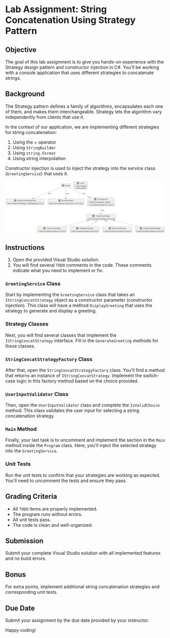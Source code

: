 # Lab Assignment: String Concatenation Using Strategy Pattern

## Objective

The goal of this lab assignment is to give you hands-on experience with the Strategy design pattern and constructor injection in C#. You'll be working with a console application that uses different strategies to concatenate strings.

## Background

The Strategy pattern defines a family of algorithms, encapsulates each one of them, and makes them interchangeable. Strategy lets the algorithm vary independently from clients that use it.

In the context of our application, we are implementing different strategies for string concatenation:

1. Using the + operator
2. Using `StringBuilder`
3. Using `string.Format`
4. Using string interpolation

Constructor injection is used to inject the strategy into the service class (`GreetingService`) that uses it.

![Strategy Pattern](./StringConcatStrategyApp/lab.png)
## Instructions

1. Open the provided Visual Studio solution.
2. You will find several `TODO` comments in the code. These comments indicate what you need to implement or fix.

### `GreetingService` Class

Start by implementing the `GreetingService` class that takes an `IStringConcatStrategy` object as a constructor parameter (constructor injection). This class will have a method `DisplayGreeting` that uses the strategy to generate and display a greeting.

### Strategy Classes

Next, you will find several classes that implement the `IStringConcatStrategy` interface. Fill in the `GenerateGreeting` methods for these classes.

### `StringConcatStrategyFactory` Class

After that, open the `StringConcatStrategyFactory` class. You'll find a method that returns an instance of `IStringConcatStrategy`. Implement the switch-case logic in this factory method based on the choice provided.

### `UserInputValidator` Class

Then, open the `UserInputValidator` class and complete the `IsValidChoice` method. This class validates the user input for selecting a string concatenation strategy.

### `Main` Method

Finally, your last task is to uncomment and implement the section in the `Main` method inside the `Program` class. Here, you'll inject the selected strategy into the `GreetingService`.

### Unit Tests

Run the unit tests to confirm that your strategies are working as expected. You'll need to uncomment the tests and ensure they pass.

## Grading Criteria

- All `TODO` items are properly implemented.
- The program runs without errors.
- All unit tests pass.
- The code is clean and well-organized.

## Submission

Submit your complete Visual Studio solution with all implemented features and no build errors.

## Bonus

For extra points, implement additional string concatenation strategies and corresponding unit tests.

## Due Date

Submit your assignment by the due date provided by your instructor.

Happy coding!